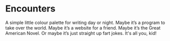 # Encounters

A simple little colour palette for writing day or night. Maybe it’s a program to take over the world. Maybe it’s a website for a friend. Maybe it’s the Great American Novel. Or maybe it’s just straight up fart jokes. It's all you, kid!

